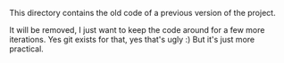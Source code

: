 This directory contains the old code of a previous version of the project.

It will be removed, I just want to keep the code around for a few more iterations. Yes git exists for that, yes that's ugly :) But it's just more practical.
